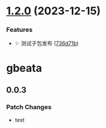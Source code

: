 # [1.2.0](https://github.com/anyone-yuren/pnpm-monorepo-mui/compare/v1.1.0...v1.2.0) (2023-12-15)


### Features

* :sparkles: 测试子包发布 ([736d71b](https://github.com/anyone-yuren/pnpm-monorepo-mui/commit/736d71bbc96e4b808e072cbb5d06bfe360398e93))

# gbeata

## 0.0.3

### Patch Changes

- test
